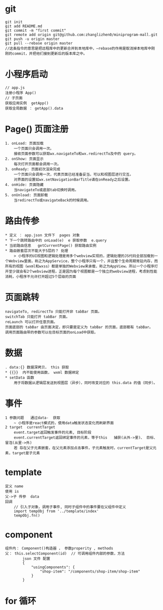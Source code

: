 # git 
	git init
	git add README.md
	git commit -m "first commit"
	git remote add origin git@github.com:zhanglizhen0/miniprogram-mall.git
	git push -u origin master
	git pull --rebase origin master   
	//这条指令的意思是把远程库中的更新合并到本地库中，–rebase的作用是取消掉本地库中刚刚的commit，并把他们接到更新后的版本库之中。

# 小程序启动
	// app.js
	注册小程序 App() 
	// 子页面
	获取应用实例  getApp()
	获取全局数据 ： getApp().data  

# Page() 页面注册
	1. onLoad: 页面加载
		一个页面只会调用一次。
		接收页面参数可以获取wx.navigateTo和wx.redirectTo及中的 query。
	2. onShow: 页面显示
		每次打开页面都会调用一次。
	3. onReady: 页面初次渲染完成
		一个页面只会调用一次，代表页面已经准备妥当，可以和视图层进行交互。
		对界面的设置如wx.setNavigationBarTitle请在onReady之后设置。
	4. onHide: 页面隐藏
		当navigateTo或底部tab切换时调用。
	5. onUnload: 页面卸载
		当redirectTo或navigateBack的时候调用。

# 路由传参
	* 定义 ： app.json 文件下  pages 对象
	* 下一个跳转路由中的 onLoad(e)  e 获取参数  e.query
	* 当前路由信息   getCurrentPage() 获取路由实例
	* 路由嵌套层次不能大于5层的？ 处理 
		> 小程序的UI视图和逻辑处理是用多个webview实现的，逻辑处理的JS代码全部加载到一个Webview里面，称之为AppService，整个小程序只有一个，并且整个生命周期常驻内存，而所有的视图（wxml和wxss）都是单独的Webview来承载，称之为AppView。所以一个小程序打开至少就会有2个webview进程，正是因为每个视图都是一个独立的webview进程，考虑到性能消耗，小程序不允许打开超过5个层级的页面 

# 页面跳转
	navigateTo, redirectTo 只能打开非 tabBar 页面。
	switchTab 只能打开 tabBar 页面。
	reLaunch 可以打开任意页面。
	页面底部的 tabBar 由页面决定，即只要是定义为 tabBar 的页面，底部都有 tabBar。
	调用页面路由带的参数可以在目标页面的onLoad中获取。


# 数据
	. data:{} 数据深拷贝， this 获取
	* {{}}  内不能使用函数， wxml 数据绑定
	* setData 函数
		用于将数据从逻辑层发送到视图层（异步），同时改变对应的 this.data 的值（同步）。


# 事件
	1 参数问题   通过data-  获取
		~ 小程序是react模式的，使用data触发状态变化而刷新界面
	2 target  currentTarget
		event.target返回触发事件的元素, 目标阶段 
		event.currentTarget返回绑定事件的元素，等于this   捕获(从外->里)、 目标、 冒泡(从里->外)
		若 存在父子元素嵌套，在父元素添加点击事件，子元素触发时，currentTarget是父元素，target是子元素

# template 
	定义 name
	使用 is
	父->子 传参  data
	回调 
		// 引入子对象，调用子事件, 同时子组件中的事件要在父组件中定义
		import tempObj from '../template/index'
		tempObj.fn()

# component 
	组件内： Component()构造器 ， 参数properity , methods
	父： this.selectComponent(id)  // 可调用组件内部的参数，方法
			json 文件 配置 
			{
				"usingComponents": {
					"shop-item": "/components/shop-item/shop-item"
				}
			}

# for 循环
	
